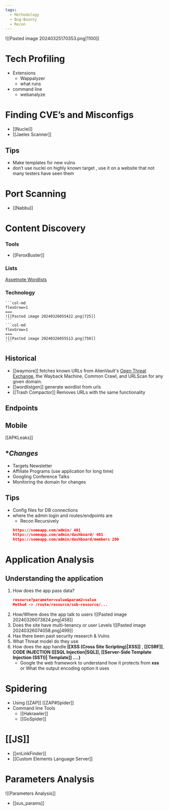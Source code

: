 ```yaml
---
tags:
  - Methodology
  - Bug-Bounty
  - Recon
---
```

![[Pasted image 20240325170353.png|1100]]
# Tech Profiling
- Extensions 
	- Wappalyzer
	- what runs
- command line
	- webanalyze
# Finding CVE’s and Misconfigs
- [[Nuclei]]
- [[Jaeles Scanner]]
## Tips
- Make templates for new vulns
- don’t use nuclei on highly known target , use it on a website that not many  testers have seen them
# Port Scanning 
- [[Nabbu]]
# Content Discovery 
### Tools
- [[FeroxBuster]]
### Lists
[Assetnote Wordlists](https://wordlists.assetnote.io/)
### Technology 
````col
```col-md
flexGrow=1
===
![[Pasted image 20240326055422.png|725]]
```
```col-md
flexGrow=1
===
![[Pasted image 20240326055513.png|750]]
```
````

## Historical 
- [[waymore]]
	fetches known URLs from AlienVault's [Open Threat Exchange](https://otx.alienvault.com), the Wayback Machine, Common Crawl, and URLScan for any given domain.
- [[wordlistgen]]
	generate wordlist from urls
- [[Trash Compactor]]
	Removes URLs with the same functionality 
## Endpoints
## Mobile
[[APKLeaks]]
##  **Changes*
- Targets Newsletter
- Affiliate Programs (use application for long time) 
- Googling Conference Talks
- Monitoring the domain for changes
## Tips
- Config files for DB connections
- where the admin login and routes/endpoints are
	- Recon Recursively  
	```json
	https://someapp.com/admin/ 401
	https://someapp.com/admin/dashboard/ 401
	https://someapp.com/admin/dashboard/members 200 
	```
# Application Analysis
## Understanding the application 
1. How does the app pass data?
	```json
	resource?parameter=value&param2=value
	Method -> /route/resource/sub-resource/...
	```
2. How/Where does the app talk to users
	![[Pasted image 20240326073824.png|458]]
3. Does the site have multi-tenancy or user Levels 
![[Pasted image 20240326074058.png|499]]
4. Has there been past security research & Vulns 
5. What Threat model do they use
6. How does the app handle **[[XSS (Cross Site Scripting)|XSS]]** , **[[CSRF]]**, **CODE INJECTION ([[SQL Injection|SQL]], [[Server-Side Template Injection (SSTI)| Template]] ….)**
	- Google the web framework to understand how it protects from **xss** or What the output encoding option it uses
# Spidering
- Using [[ZAP]]
	[[ZAP#Spider]]
- Command line Tools
	- [[Hakrawler]]
	- [[GoSpider]]
# [[JS]]
- [[xnLinkFinder]]
- [[Custom Elements Language Server]]
# Parameters Analysis
![[Parameters Analysis]]
- [[sus_params]]
